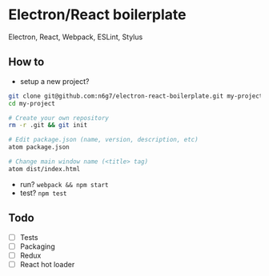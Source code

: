 # Electron/React boilerplate

Electron, React, Webpack, ESLint, Stylus

## How to

- setup a new project?

```sh
git clone git@github.com:n6g7/electron-react-boilerplate.git my-project
cd my-project

# Create your own repository
rm -r .git && git init

# Edit package.json (name, version, description, etc)
atom package.json

# Change main window name (<title> tag)
atom dist/index.html
```
- run? `webpack && npm start`
- test? `npm test`

## Todo

- [ ] Tests
- [ ] Packaging
- [ ] Redux
- [ ] React hot loader
